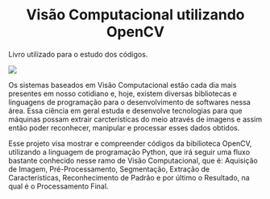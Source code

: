 <h1 align="center"> Visão Computacional utilizando OpenCV</h1>


Livro utilizado para o estudo dos códigos.

![](https://user-images.githubusercontent.com/105239586/169717351-e50203f9-25d2-4c80-a4f2-1e7c9c0ea0db.jpg)

Os sistemas baseados em Visão Computacional	estão	cada dia mais presentes	em nosso cotidiano e, hoje, existem diversas bibliotecas e linguagens de programação para o
desenvolvimento de softwares nessa área. Essa ciência em geral estuda e desenvolve tecnologias para que máquinas possam extrair carcterísticas do meio através de imagens 
e assim então poder reconhecer, manipular e processar esses dados obtidos.

Esse projeto visa mostrar e compreender códigos da bibilioteca OpenCV, utilizando a linguagem de programação Python, que irá seguir uma fluxo bastante conhecido nesse
ramo de Visão Computacional, que é: Aquisição de Imagem, Pré-Processamento, Segmentação, Extração de Características, Reconhecimento de Padrão e por último o Resultado, 
na qual é o Processamento Final.


